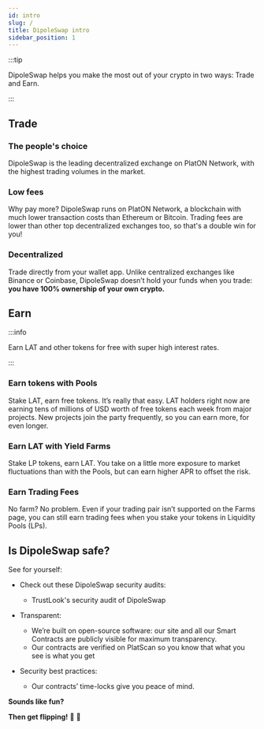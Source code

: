 ```yaml
---
id: intro
slug: /
title: DipoleSwap intro
sidebar_position: 1
---
```

:::tip

DipoleSwap helps you make the most out of your crypto in two ways:
Trade and Earn.

:::

## Trade

### The people's choice
DipoleSwap is the leading decentralized exchange on PlatON Network, with the highest trading volumes in the market.

### Low fees

Why pay more? DipoleSwap runs on PlatON Network, a blockchain with much lower transaction costs than Ethereum or Bitcoin.
Trading fees are lower than other top decentralized exchanges too, so that's a double win for you!

### Decentralized

Trade directly from your wallet app.
Unlike centralized exchanges like Binance or Coinbase, DipoleSwap doesn’t hold your funds when you trade: **you have 100% ownership of your own crypto.**

## Earn

:::info

Earn LAT and other tokens for free with super high interest rates.

:::

### Earn tokens with Pools

Stake LAT, earn free tokens. It’s really that easy.
LAT holders right now are earning tens of millions of USD worth of free tokens each week from major projects. New projects join the party frequently, so you can earn more, for even longer.

### Earn LAT with Yield Farms

Stake LP tokens, earn LAT. You take on a little more exposure to market fluctuations than with the Pools, but can earn higher APR to offset the risk.

### Earn Trading Fees

No farm? No problem. Even if your trading pair isn’t supported on the Farms page, you can still earn trading fees when you stake your tokens in Liquidity Pools (LPs).


## Is DipoleSwap safe?
See for yourself:

+ Check out these DipoleSwap security audits:
    + TrustLook's security audit of DipoleSwap
    
+ Transparent:
    + We’re built on open-source software: our site and all our Smart Contracts are publicly visible for maximum transparency.
    + Our contracts are verified on PlatScan so you know that what you see is what you get

+ Security best practices:
    + Our contracts’ time-locks give you peace of mind.

**Sounds like fun?**

**Then get flipping!** 🐰 🥞
